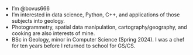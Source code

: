 - I’m @bovus666
- I’m interested in data science, Python, C++, and applications of those subjects into geology.
- Photogrammetry, spatial data manipulation, cartography/geography, and cooking are also interests of mine.
- BSc in Geology, minor in Computer Science (Spring 2024). I was a chef for ten years before I returned to school for GS/CS.

<!---
bovus666/bovus666 is a ✨ special ✨ repository because its `README.md` (this file) appears on your GitHub profile.
You can click the Preview link to take a look at your changes.
--->

